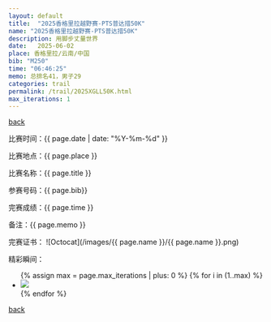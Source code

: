 ```yaml
---
layout: default
title:  "2025香格里拉越野赛-PTS普达措50K"
name: "2025香格里拉越野赛-PTS普达措50K"
description: 用脚步丈量世界
date:   2025-06-02
place: 香格里拉/云南/中国
bib: "M250"
time: "06:46:25"
memo: 总排名41，男子29
categories: trail
permalink: /trail/2025XGLL50K.html
max_iterations: 1
---
```

[back](/trail)

比赛时间：{{ page.date | date: "%Y-%m-%d" }}

比赛地点：{{ page.place }}

比赛名称：{{ page.title }}

参赛号码：{{ page.bib}}

完赛成绩：{{ page.time }}

备注：{{ page.memo }}

完赛证书：
![Octocat](/images/{{ page.name }}/{{ page.name }}.png)

精彩瞬间：
<ul>
{% assign max = page.max_iterations | plus: 0 %}
{% for i in (1..max) %}
    <li><img src="/images/{{ page.name }}/{{ page.name }}-{{ i }}.jpeg"></li>
{% endfor %}
</ul>

[back](/trail)
